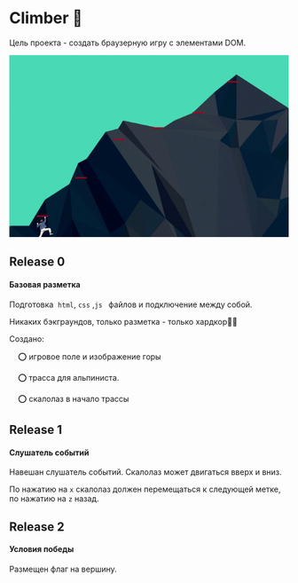 # Сlimber 🗻

Цель проекта - создать браузерную игру с элементами DOM.

![screenshot](readme-assets/elbrus-climber.gif)

## Release 0
#### Базовая разметка

Подготовка  ```html```, ```css``` ,```js ``` файлов и подключение между собой.

Никаких бэкграундов, только разметка - только хардкор👹🤘

Создано:

    ⭕ игровое поле и изображение горы

    ⭕ трасса для альпиниста.

    ⭕ скалолаз в начало трассы

## Release 1
#### Слушатель событий
Навешан слушатель событий. Скалолаз может двигаться вверх и вниз.

По нажатию на ```x``` скалолаз должен перемещаться к следующей метке, по нажатию на ```z``` назад.

## Release 2
#### Условия победы

Размещен флаг на вершину. 
